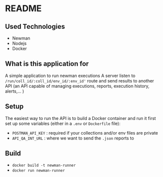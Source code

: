 # README

## Used Technologies
- Newman
- Nodejs
- Docker

## What is this application for
A simple application to run newman executions
A server listen to ```/run/coll_id/:coll_id/env_id/:env_id'``` route and send results to another API (an API capable of managing executions, reports, execution history, alerts,... )

## Setup
The easiest way to run the API is to build a Docker container and run it
first set up some variables (either in a ```.env``` or ```Dockerfile``` file): 
- ```POSTMAN_API_KEY``` : required if your collections and/or env files are private
- ```API_QA_INT_URL``` : where we want to send the ```.json``` reports to

## Build
- ```docker build -t newman-runner```
- ```docker run newman-runner```